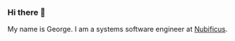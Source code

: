 ### Hi there 👋

My name is George. I am a systems software engineer at [Nubificus](https://nubificus.co.uk/).

<!--
I am also studying at the Electrical Engineering and Computer Technology department of University of Patras. My interests span the whole systems software stack, from IoT function management and deployment to high-level orchestration and containers. My main focus consists of exploring and expanding the cloud native ecosystem and serverless platforms.

**gntouts/gntouts** is a ✨ _special_ ✨ repository because its `README.md` (this file) appears on your GitHub profile.

Here are some ideas to get you started:

- 🔭 I’m currently working on ...
- 🌱 I’m currently learning ...
- 👯 I’m looking to collaborate on ...
- 🤔 I’m looking for help with ...
- 💬 Ask me about ...
- 📫 How to reach me: ...
- 😄 Pronouns: ...
- ⚡ Fun fact: ...
-->
